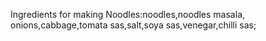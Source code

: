 Ingredients for making Noodles:noodles,noodles masala,
onions,cabbage,tomata sas,salt,soya sas,venegar,chilli sas;
